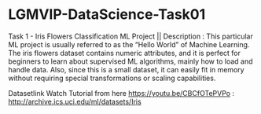 # LGMVIP-DataScience-Task01
Task 1 - Iris Flowers Classification ML Project   || 
Description : This particular ML project is usually referred to as the “Hello World” of Machine Learning. The iris flowers dataset contains numeric attributes, and it is perfect for beginners to learn about supervised ML algorithms, mainly how to load and handle data. Also, since this is a small dataset, it can easily fit in memory without requiring special transformations or scaling capabilities.

Datasetlink Watch Tutorial from here https://youtu.be/CBCfOTePVPo  : http://archive.ics.uci.edu/ml/datasets/Iris 
